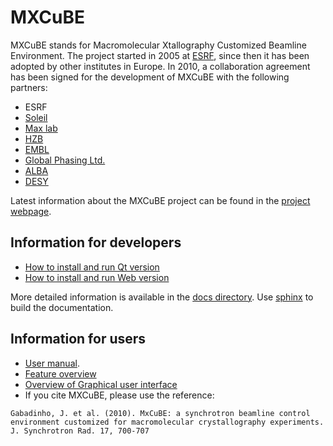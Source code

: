 # MXCuBE

MXCuBE stands for Macromolecular Xtallography Customized Beamline Environment.
The project started in 2005 at [ESRF](http://www.esrf.eu), since then it has
been adopted by other institutes in Europe. In 2010, a collaboration
agreement has been signed for the development of MXCuBE with the following
partners:
* ESRF
* [Soleil](http://www.synchrotron-soleil.fr/)
* [Max lab](https://www.maxlab.lu.se/)
* [HZB](http://www.helmholtz-berlin.de/)
* [EMBL](http://www.embl.org/)
* [Global Phasing Ltd.](http://www.globalphasing.com/)
* [ALBA](https://www.cells.es/en/)
* [DESY](https://www.desy.de/)

Latest information about the MXCuBE project can be found in the
[project webpage](http://mxcube.github.io/mxcube/).

## Information for developers

* [How to install and run Qt version](https://github.com/mxcube/mxcube/blob/master/docs/source/installation_instructions_qt4.rst)
* [How to install and run Web version](https://github.com/mxcube/mxcube3/wiki/Installing-MXCuBE3)

More detailed information is available in the [docs directory](https://github.com/mxcube/mxcube/tree/master/docs). Use [sphinx](http://sphinx-doc.org/) to build the documentation.

## Information for users

* [User manual](https://github.com/mxcube/mxcube/blob/master/docs/manual/MXCuBE2_1_manual_march2015-v2.pdf).
* [Feature overview](https://github.com/mxcube/mxcube/blob/master/docs/source/feature_overview.rst)
* [Overview of Graphical user interface](https://github.com/mxcube/mxcube/blob/master/docs/source/gui_overview.rst)
* If you cite MXCuBE, please use the reference:

```
Gabadinho, J. et al. (2010). MxCuBE: a synchrotron beamline control environment customized for macromolecular crystallography experiments. J. Synchrotron Rad. 17, 700-707
```
